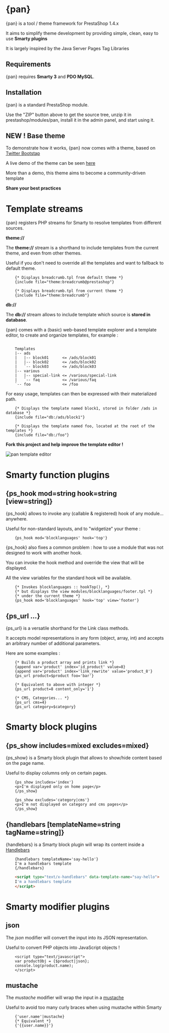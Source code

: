 {pan}
=====

{pan} is a tool / theme framework for PrestaShop 1.4.x

It aims to simplify theme development by providing simple, clean, easy to use **Smarty plugins**

It is largely inspired by the Java Server Pages Tag Libraries

Requirements
------------

{pan} requires **Smarty 3** and **PDO MySQL**. 

Installation
----------------

{pan} is a standard PrestaShop module. 

Use the "ZIP" button above to get the source tree, unzip it in prestashop/modules/pan, install it in the admin panel, and start using it. 

NEW ! Base theme
----------------

To demonstrate how it works, {pan} now comes with a theme, based on [Twitter Bootstap](http://twitter.github.com/bootstrap/)

A live demo of the theme can be seen [here](http://www.zktk.org/pan/)

More than a demo, this theme aims to become a community-driven template

**Share your best practices**

Template streams
================

{pan} registers PHP streams for Smarty to resolve templates from different sources. 

**theme://**

The **theme://** stream is a shorthand to include templates from the current theme, 
and even from other themes. 

Useful if you don't need to override all the templates and want to fallback to default theme. 

```smarty
    {* Displays breadcrumb.tpl from default theme *}
    {include file="theme:breadcrumb@prestashop"}
			
    {* Displays breadcrumb.tpl from current theme *}
    {include file="theme:breadcrumb"}
```

**db://**

The **db://** stream allows to include template which source is **stored in database**.

{pan} comes with a (basic) web-based template explorer and a template editor, 
to create and organize templates, for example :

```

    Templates
    |-- ads
    |   |-- block01      <= /ads/block01
    |   |-- block02      <= /ads/block02
    |   `-- block03      <= /ads/block03
    |-- various
    |   |-- special-link <= /various/special-link
    |   `-- faq          <= /various/faq
    `-- foo              <= /foo

```

For easy usage, templates can then be expressed with their materialized path. 

```smarty
    {* Displays the template named block1, stored in folder /ads in database *}
    {include file="db:/ads/block1"}
			
    {* Displays the template named foo, located at the root of the templates *}
    {include file="db:/foo"}
```

**Fork this project and help improve the template editor !**

![pan template editor](http://zktk.org/img/pan_template_editor.png)

Smarty function plugins
=======================

{ps_hook mod=string hook=string [view=string]}
--------------------------------

{ps_hook} allows to invoke any (callable & registered) hook of any module... anywhere. 

Useful for non-standard layouts, and to "widgetize" your theme :

```smarty
    {ps_hook mod='blocklanguages' hook='top'}
```
{ps_hook} also fixes a common problem : how to use a module that was not designed to work with another hook. 

You can invoke the hook method and override the view that will be displayed. 

All the view variables for the standard hook will be available. 

```smarty
	{* Invokes blocklanguages :: hookTop(), *}
	{* but displays the view modules/blocklanguages/footer.tpl *}
	{* under the current theme *}
    {ps_hook mod='blocklanguages' hook='top' view='footer'}
```

{ps_url ...}
------------

{ps_url} is a versatile shorthand for the Link class methods. 

It accepts model representations in any form (object, array, int) and accepts an arbitrary number of
additional parameters. 

Here are some examples :

```smarty
	{* Builds a product array and prints link *}
    {append var='product' index='id_product' value=8}
    {append var='product' index='link_rewrite' value='product_8'}
    {ps_url product=$product foo='bar'}
    
    {* Equivalent to above with integer *}
    {ps_url product=8 content_only='1'}
    
    {* CMS, Categories... *}
    {ps_url cms=4}
    {ps_url category=$category}
 ```

Smarty block plugins
====================

{ps_show includes=mixed excludes=mixed}
---------------------------------------

{ps_show} is a Smarty block plugin that allows to show/hide content based on the page name.

Useful to display columns only on certain pages. 

```smarty
    {ps_show includes='index'}
    <p>I'm displayed only on home page</p>
    {/ps_show}

    {ps_show excludes='category|cms'}
    <p>I'm not displayed on category and cms pages</p>
    {/ps_show}
```

{handlebars [templateName=string tagName=string]}
---------------------------------------

{handlebars} is a Smarty block plugin will wrap its content inside a [Handlebars](http://handlebarsjs.com/)

```smarty
    {handlebars templateName='say-hello'}
	I'm a handlebars template
	{/handlebars}
```

```html
    <script type="text/x-handlebars" data-template-name="say-hello">
    I'm a handlebars template
    </script>
```

Smarty modifier plugins
=======================

json
----

The *json* modifier will convert the input into its JSON representation. 

Useful to convert PHP objects into JavaScript objects ! 

```smarty
	<script type="text/javascript">
    var productObj = {$product|json};
    console.log(product.name);
    </script>
```

mustache
--------

The *mustache* modifier will wrap the input in a [mustache](http://mustache.github.com/)

Useful to avoid too many curly braces when using mustache within Smarty 

```smarty
	{'user.name'|mustache}
	{* Equivalent *}
	{'{{user.name}}'}
```




    
